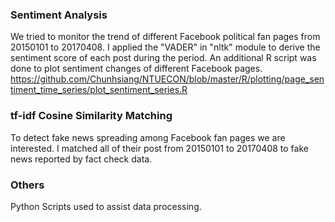 ### Sentiment Analysis
We tried to monitor the trend of different Facebook political fan pages from 20150101 to 20170408. I applied the "VADER" in
"nltk" module to derive the sentiment score of each post during the period. An additional R script was done to plot sentiment
changes of different Facebook pages. 
https://github.com/Chunhsiang/NTUECON/blob/master/R/plotting/page_sentiment_time_series/plot_sentiment_series.R

### tf-idf Cosine Similarity Matching
To detect fake news spreading among Facebook fan pages we are interested. I matched all of their post from 20150101 to 
20170408 to fake news reported by fact check data.

### Others
Python Scripts used to assist data processing.
